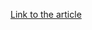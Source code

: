 [Link to the article](https://www.welivesecurity.com/en/podcasts/threat-report-h2-2024-infostealer-shakeup-new-attack-vector-mobile-nomani/)
